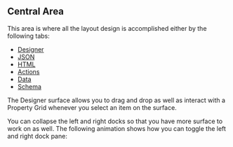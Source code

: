 ## Central Area

This area is where all the layout design is accomplished either by the following tabs:
*	[Designer](designer/readme.md)
* [JSON](json/readme.md)
* [HTML](html/readme.md)
* [Actions](actions/readme.md)
* [Data](data/readme.md)
* [Schema](schema/readme.md)

The Designer surface allows you to drag and drop as well as interact with a Property Grid whenever you select an item on the surface.

You can collapse the left and right docks so that you have more surface to work on as well. The following animation shows how you can toggle the left and right dock pane: